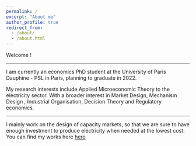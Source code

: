 ```yaml
---
permalink: /
excerpt: "About me"
author_profile: true
redirect_from: 
  - /about/
  - /about.html
---
```


Welcome !

------

I am currently an economics PhD student at the University of Paris Dauphine - PSL in Paris, planning to graduate in 2022. 


My research interests include Applied Microeconomic Theory to the electricity sector. With a broader interest in Market Design, Mechanism Design , Industrial Organisation, Decision Theory and Regulatory economics.

------

I mainly work on the design of capacity markets, so that we are sure to have enough investment to produce electricity when needed at the lowest cost. You can find my works here [here](http://leopoldmonjoie.com/publications/)

   <!--more--> 

